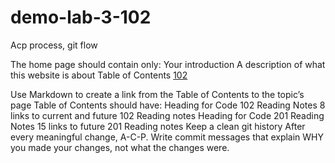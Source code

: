 # demo-lab-3-102
Acp process, git flow


The home page should contain only:
Your introduction
A description of what this website is about
Table of Contents
[102](/102)




Use Markdown to create a link from the Table of Contents to the topic’s page
Table of Contents should have:
Heading for Code 102 Reading Notes
8 links to current and future 102 Reading notes
Heading for Code 201 Reading Notes
15 links to future 201 Reading notes
Keep a clean git history
After every meaningful change, A-C-P.
Write commit messages that explain WHY you made your changes, not what the changes were.